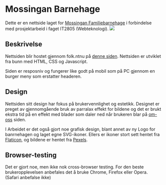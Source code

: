 # Mossingan Barnehage
Dette er en nettside laget for [Mossingan Familiebarnehage](https://www.barnehagefakta.no/barnehage/983696899/mossingan-familiebarnehage-ans) i forbindelse med prosjektarbeid i faget IT2805 (Webteknologi).
<img src="./img/Illustrasjon/Illustrasjon1.png">


## Beskrivelse
Nettsiden blir hostet gjennom folk.ntnu på [denne siden](https://folk.ntnu.no/haakonrj/mossingan_barnehage/hjem.html).
Nettsiden er utviklet fra bunn med HTML, CSS og Javascript.

Siden er resposniv og fungerer like godt på mobil som på PC gjennom en burger meny som erstatter headeren.


## Design
Nettsiden sitt design har fokus på brukervennlighet og estetikk. Designet er preget av gjennomgående bruk av parralax effekt for bildene og det er brukt ekstra tid på en effekt med blader som daler ned når brukeren blar på [om-oss](http://folk.ntnu.no/haakonrj/mossingan_barnehage/om-oss.html) siden.

I Arbeidet er det også gjort noe grafisk design, blant annet av ny Logo for banrnehagen og laget egne SVG-ikoner. Ellers er ikoner stort sett hentet fra [Flaticon](https://www.flaticon.com), og bildene er hentet fra [Pexels](https://www.pexels.com/nb-no/).

## Browser-testing
Det er gjort noe, men ikke nok cross-browser testing. For den beste brukeropplevelsen anbefales det å bruke Chrome, Firefox eller Opera. (Safari anbefalse ikke)
